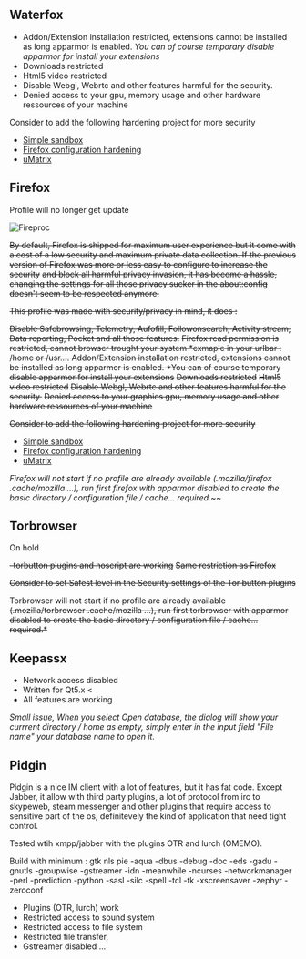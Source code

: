 ## Waterfox

* Addon/Extension installation restricted, extensions cannot  be installed as long apparmor is enabled. *You can of course temporary disable apparmor for install your extensions*
* Downloads restricted 
* Html5 video restricted 
* Disable Webgl, Webrtc and other features harmful for the security.
* Denied access to your gpu, memory usage and other hardware ressources of your machine

Consider to add the following hardening project for more security 

* [Simple sandbox](https://wiki.gentoo.org/wiki/Simple_sandbox)
* [Firefox configuration hardening](https://github.com/pyllyukko/user.js/)
* [uMatrix](https://github.com/gorhill/uMatrix )

## Firefox

Profile will no longer get update

![Fireproc ](https://raw.githubusercontent.com/g3ngr33n/apparmor-profiles-hardened/master/ffisdead.gif)

~~By default, Firefox is shipped for maximum user experience but it come with a cost of a low security and maximum private data collection. If the previous version of Firefox was more or less easy to configure to increase the security~~ 
~~and block all harmful privacy invasion, it has become a hassle, changing the settings for all those privacy sucker in the about:config doesn't seem to be respected anymore.~~ 

~~This profile was made with security/privacy in mind, it does :~~

~~Disable Safebrowsing, Telemetry, Aufofill, Followonsearch, Activity stream, Data reporting, Pocket and all those features.~~
~~Firefox read permission is restricted, cannot browser trought your system *exmaple in your urlbar : /home or /usr....~~
~~Addon/Extension installation restricted, extensions cannot  be installed as long apparmor is enabled. *You can of course temporary disable apparmor for install your extensions~~
~~Downloads restricted~~ 
~~Html5 video restricted~~ 
~~Disable Webgl, Webrtc and other features harmful for the security.~~
~~Denied access to your graphics gpu, memory usage and other hardware ressources of your machine~~

~~Consider to add the following hardening project for more security~~

* [Simple sandbox](https://wiki.gentoo.org/wiki/Simple_sandbox)
* [Firefox configuration hardening](https://github.com/pyllyukko/user.js/)
* [uMatrix](https://github.com/gorhill/uMatrix )

*Firefox will not start if no profile are already available (.mozilla/firefox .cache/mozilla ...), run first firefox with apparmor disabled to create the basic directory / configuration file / cache... required.*~~


## Torbrowser

On hold 

~~-torbutton plugins and noscript are working~~
~~Same restriction as Firefox~~

~~Consider to set Safest level in the Security settings of the Tor button plugins~~

~~Torbrowser will not start if no profile are already available (.mozilla/torbrowser .cache/mozilla ...), run first torbrowser with apparmor disabled to create the basic directory / configuration file / cache... required.*~~


## Keepassx

- Network access disabled 
- Written for Qt5.x <
- All features are working

*Small issue, When you select Open database, the dialog will show your currrent directory / home as empty, simply enter in the input field "File name" your database name to open it.*

## Pidgin

Pidgin is a nice IM client with a lot of features, but it has fat code. Except Jabber, it allow with third party plugins, a lot of protocol from irc to skypeweb, steam messenger and other plugins that
require access to sensitive part of the os, definitevely the kind of application that need tight control.

Tested wtih xmpp/jabber with the plugins OTR and lurch (OMEMO).

Build with minimum :
gtk nls pie -aqua -dbus -debug -doc -eds -gadu -gnutls -groupwise -gstreamer -idn -meanwhile -ncurses -networkmanager -perl -prediction -python -sasl -silc -spell -tcl -tk -xscreensaver -zephyr -zeroconf

- Plugins (OTR, lurch) work
- Restricted access to sound system
- Restricted access to file system
- Restricted file transfer,
- Gstreamer disabled
...
